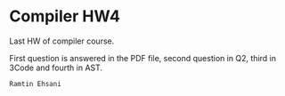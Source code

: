 # Compiler HW4

Last HW of compiler course.

First question is answered in the PDF file, second question in Q2, third in 3Code and fourth in AST.

`Ramtin Ehsani`
